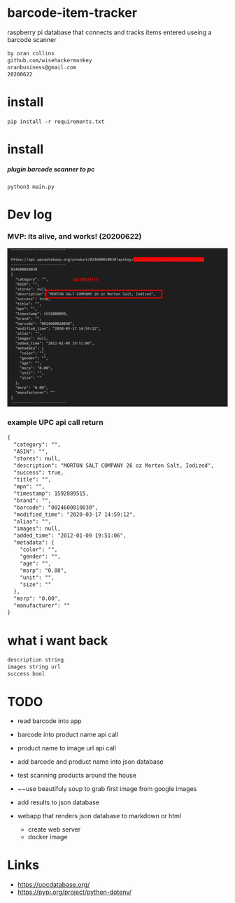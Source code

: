 # barcode-item-tracker
 raspberry pi database that connects and tracks items entered useing a barcode scanner

```
by oran collins
github.com/wisehackermonkey
oranbusiness@gmail.com
20200622
```

# install
```
pip install -r requirements.txt
```

# install
##### plugin barcode scanner to pc
```
python3 main.py
```

# Dev log
### MVP: its alive, and works! (20200622)
![](./Screenshot_5.png)

### example UPC api call return
```
{
  "category": "", 
  "ASIN": "", 
  "stores": null, 
  "description": "MORTON SALT COMPANY 26 oz Morton Salt, Iodized", 
  "success": true, 
  "title": "", 
  "mpn": "", 
  "timestamp": 1592889515, 
  "brand": "", 
  "barcode": "0024600010030", 
  "modified_time": "2020-03-17 14:59:12", 
  "alias": "", 
  "images": null, 
  "added_time": "2012-01-09 19:51:06", 
  "metadata": {
    "color": "", 
    "gender": "", 
    "age": "", 
    "msrp": "0.00", 
    "unit": "", 
    "size": ""
  }, 
  "msrp": "0.00", 
  "manufacturer": ""
}
```

# what i want back 
```
description string
images string url
success bool
```

# TODO
- read barcode into app
- barcode into product name api call
- product name to image url api call
- add barcode and product name into json database
- test scanning products around the house

- ~~use beautifuly soup to grab first image from google images
- add results to json database

- webapp that renders json database to markdown or html
  - create web server
  - docker image

# Links
- https://upcdatabase.org/
- https://pypi.org/project/python-dotenv/
